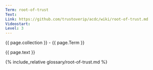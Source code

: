 ```yaml
---
Term: root-of-trust
Text: 
Link: https://github.com/trustoverip/acdc/wiki/root-of-trust.md
Videostart: 
Level: 3
---
```


{{ page.collection }} - {{ page.Term }}

   {{ page.text }}

{% include_relative glossary/root-of-trust.md %}
